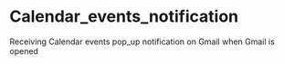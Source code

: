 # Calendar_events_notification
Receiving Calendar events pop_up notification on Gmail when Gmail is opened

